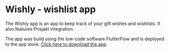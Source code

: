 # Wishly - wishlist app
The Wishly app is an app to keep track of your gift wishes and wishlists. It also features Prisjakt integration.

The app was build using the low-code software FlutterFlow and is deployed to the app store. [Click here to download the app](https://apps.apple.com/no/app/wishly-the-wishlist-app/id1666070879?l=nb).
